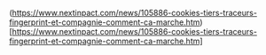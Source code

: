 (https://www.nextinpact.com/news/105886-cookies-tiers-traceurs-fingerprint-et-compagnie-comment-ca-marche.htm)[https://www.nextinpact.com/news/105886-cookies-tiers-traceurs-fingerprint-et-compagnie-comment-ca-marche.htm]
